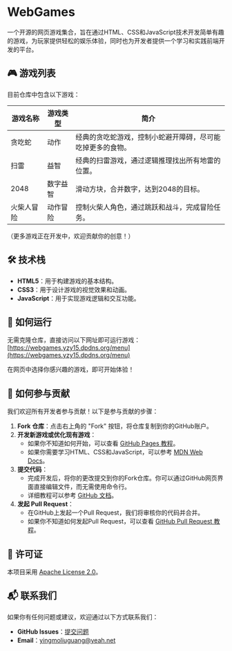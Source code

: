 # WebGames

一个开源的网页游戏集合，旨在通过HTML、CSS和JavaScript技术开发简单有趣的游戏，为玩家提供轻松的娱乐体验，同时也为开发者提供一个学习和实践前端开发的平台。

## 🎮 游戏列表

目前仓库中包含以下游戏：

| 游戏名称 | 游戏类型 | 简介 |
|----------|----------|------|
| 贪吃蛇 | 动作 | 经典的贪吃蛇游戏，控制小蛇避开障碍，尽可能吃掉更多的食物。 |
| 扫雷 | 益智 | 经典的扫雷游戏，通过逻辑推理找出所有地雷的位置。 |
| 2048 | 数字益智 | 滑动方块，合并数字，达到2048的目标。 |
| 火柴人冒险 | 动作冒险 | 控制火柴人角色，通过跳跃和战斗，完成冒险任务。 |

（更多游戏正在开发中，欢迎贡献你的创意！）

## 🛠️ 技术栈

- **HTML5**：用于构建游戏的基本结构。
- **CSS3**：用于设计游戏的视觉效果和动画。
- **JavaScript**：用于实现游戏逻辑和交互功能。

## 🚀 如何运行

无需克隆仓库，直接访问以下网址即可运行游戏：
[https://webgames.yzy15.dpdns.org/menu](https://webgames.yzy15.dpdns.org/menu)

在网页中选择你感兴趣的游戏，即可开始体验！

## 🤝 如何参与贡献

我们欢迎所有开发者参与贡献！以下是参与贡献的步骤：

1. **Fork 仓库**：点击右上角的 "Fork" 按钮，将仓库复制到你的GitHub账户。
2. **开发新游戏或优化现有游戏**：
   - 如果你不知道如何开始，可以查看 [GitHub Pages 教程](https://docs.github.com/en/pages/getting-started-with-github-pages/creating-a-github-pages-site)。
   - 如果你需要学习HTML、CSS和JavaScript，可以参考 [MDN Web Docs](https://developer.mozilla.org/)。
3. **提交代码**：
   - 完成开发后，将你的更改提交到你的Fork仓库。你可以通过GitHub网页界面直接编辑文件，而无需使用命令行。
   - 详细教程可以参考 [GitHub 文档](https://docs.github.com/en/repositories/working-with-files/managing-files/editing-files)。
4. **发起 Pull Request**：
   - 在GitHub上发起一个Pull Request，我们将审核你的代码并合并。
   - 如果你不知道如何发起Pull Request，可以查看 [GitHub Pull Request 教程](https://docs.github.com/en/pull-requests/collaborating-with-pull-requests/proposing-changes-to-your-work-with-pull-requests/creating-a-pull-request)。

## 📝 许可证

本项目采用 [Apache License 2.0](LICENSE)。

## 📬 联系我们

如果你有任何问题或建议，欢迎通过以下方式联系我们：

- **GitHub Issues**：[提交问题](https://github.com/mc-yzy15/WebGames/issues)
- **Email**：[yingmoliuguang@yeah.net](mailto:yingmoliuguang@yeah.net)
